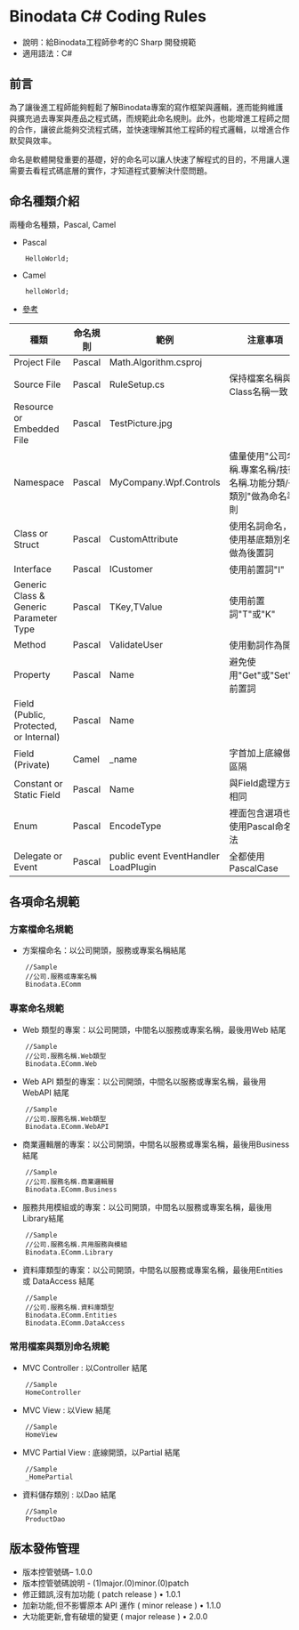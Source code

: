 # Binodata C# Coding Rules

* 說明：給Binodata工程師參考的C Sharp 開發規範
* 適用語法：C#

## 前言
為了讓後進工程師能夠輕鬆了解Binodata專案的寫作框架與邏輯，進而能夠維護與擴充過去專案與產品之程式碼，而規範此命名規則。此外，也能增進工程師之間的合作，讓彼此能夠交流程式碼，並快速理解其他工程師的程式邏輯，以增進合作默契與效率。

命名是軟體開發重要的基礎，好的命名可以讓人快速了解程式的目的，不用讓人還需要去看程式碼底層的實作，才知道程式要解決什麼問題。

## 命名種類介紹

兩種命名種類，Pascal, Camel

* Pascal

```<CSharp>
    HelloWorld;
```


* Camel



```<CSharp>
    helloWorld;
```



* [參考](http://www.dotblogs.com.tw/ouch1978/archive/2010/10/30/c-sharp-naming-convention.aspx)

|種類      						|命名規則  |範例 |注意事項|
|-------------------------------|---------|-----|-------|
|Project File  					|Pascal   |Math.Algorithm.csproj |  |
|Source File     				|Pascal	| RuleSetup.cs | 保持檔案名稱與Class名稱一致|
|Resource or Embedded File    	|Pascal	| TestPicture.jpg | |
|Namespace     					|Pascal	| MyCompany.Wpf.Controls|儘量使用"公司名稱.專案名稱/技術名稱.功能分類/子類別"做為命名準則|
|Class or Struct     			|Pascal	| CustomAttribute| 使用名詞命名，並使用基底類別名稱做為後置詞|
|Interface     					|Pascal	|ICustomer | 使用前置詞"I"|
|Generic Class & Generic Parameter Type     |Pascal| TKey,TValue| 使用前置詞"T"或"K" |
|Method     						|Pascal	| ValidateUser| 使用動詞作為開頭|
|Property     					|Pascal	| Name| 避免使用"Get"或"Set"當前置詞|
|Field (Public, Protected, or Internal)     |Pascal| Name| |
|Field (Private)     			|Camel		| _name| 字首加上底線做為區隔 |
|Constant or Static Field     |Pascal	|Name | 與Field處理方式相同|
|Enum     						|Pascal	|EncodeType | 裡面包含選項也是使用Pascal命名法|
|Delegate or Event|Pascal|public event EventHandler LoadPlugin|全都使用 PascalCase|


## 各項命名規範


### 方案檔命名規範

* 方案檔命名：以公司開頭，服務或專案名稱結尾

```<CSharp>
    //Sample
    //公司.服務或專案名稱
    Binodata.EComm
```

### 專案命名規範

* Web 類型的專案：以公司開頭，中間名以服務或專案名稱，最後用Web 結尾

```<CSharp>
    //Sample
    //公司.服務名稱.Web類型
    Binodata.EComm.Web
```

* Web API 類型的專案：以公司開頭，中間名以服務或專案名稱，最後用WebAPI 結尾

```<CSharp>
    //Sample
    //公司.服務名稱.Web類型
    Binodata.EComm.WebAPI
```

* 商業邏輯層的專案：以公司開頭，中間名以服務或專案名稱，最後用Business結尾

```<CSharp>
    //Sample
    //公司.服務名稱.商業邏輯層
    Binodata.EComm.Business
```

* 服務共用模組或的專案：以公司開頭，中間名以服務或專案名稱，最後用Library結尾

```<CSharp>
    //Sample
    //公司.服務名稱.共用服務與模組
    Binodata.EComm.Library
```

* 資料庫類型的專案：以公司開頭，中間名以服務或專案名稱，最後用Entities 或 DataAccess 結尾

```<CSharp>
    //Sample
    //公司.服務名稱.資料庫類型
    Binodata.EComm.Entities
    Binodata.EComm.DataAccess
```

### 常用檔案與類別命名規範

* MVC Controller :  以Controller 結尾

```<CSharp>
    //Sample
    HomeController
```

* MVC View :  以View 結尾

```<CSharp>
    //Sample
    HomeView
```

* MVC Partial View :  底線開頭，以Partial 結尾

```<CSharp>
    //Sample
    _HomePartial
```

* 資料儲存類別 :  以Dao 結尾

```<CSharp>
    //Sample
    ProductDao
```



## 版本發佈管理


* 版本控管號碼– 1.0.0
* 版本控管號碼說明 - (1)major.(0)minor.(0)patch
* 修正錯誤,沒有加功能 ( patch release ) • 1.0.1
* 加新功能,但不影響原本 API 運作 ( minor release ) • 1.1.0
* 大功能更新,會有破壞的變更 ( major release ) • 2.0.0	

